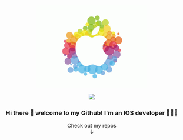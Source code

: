 <p align="center">
  <img width="300" src="https://github.com/DmytroHorodyskyi/DmytroHorodyskyi/blob/main/Light%20mode%20Apple%20logo.gif#gh-light-mode-only">
</p>
<p align="center">
  <img width="300" src="https://github.com/DmytroHorodyskyi/DmytroHorodyskyi/blob/main/Dark%20mode%20Apple%20logo.gif#gh-dark-mode-only">
</p>

<h3 align="center">Hi there 👋  welcome to my Github! I'm an IOS developer 🧑🏻‍💻</h3>
  
<p align="center">
  Check out my repos <br>
   ↓
</p>

